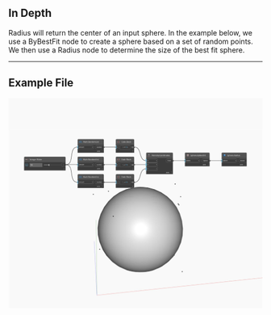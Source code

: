 ## In Depth
Radius will return the center of an input sphere. In the example below, we use a ByBestFit node to create a sphere based on a set of random points. We then use a Radius node to determine the size of the best fit sphere.
___
## Example File

![Radius](./Autodesk.DesignScript.Geometry.Sphere.Radius_img.jpg)

